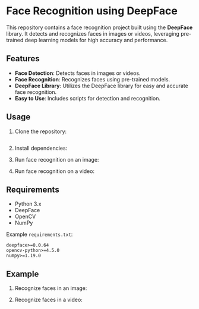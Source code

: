 # Face Recognition using DeepFace

This repository contains a face recognition project built using the **DeepFace** library. It detects and recognizes faces in images or videos, leveraging pre-trained deep learning models for high accuracy and performance.

## Features

- **Face Detection**: Detects faces in images or videos.
- **Face Recognition**: Recognizes faces using pre-trained models.
- **DeepFace Library**: Utilizes the DeepFace library for easy and accurate face recognition.
- **Easy to Use**: Includes scripts for detection and recognition.

## Usage

1. Clone the repository:
   
   ```

2. Install dependencies:
   

3. Run face recognition on an image:
  

4. Run face recognition on a video:
   

## Requirements

- Python 3.x
- DeepFace
- OpenCV
- NumPy

Example `requirements.txt`:
```plaintext
deepface>=0.0.64
opencv-python>=4.5.0
numpy>=1.19.0
```

## Example

1. Recognize faces in an image:
   

2. Recognize faces in a video:
  


